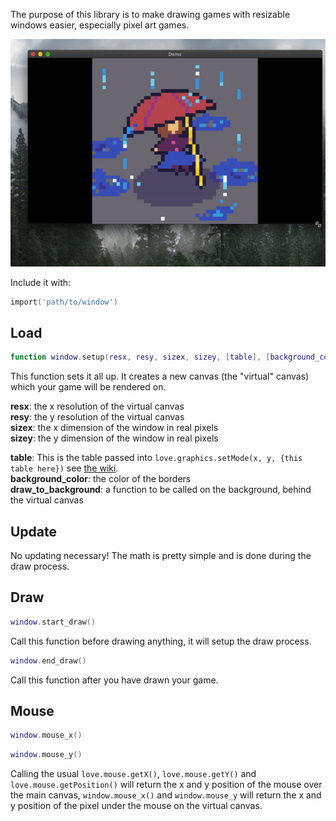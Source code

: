 The purpose of this library is to make drawing games with resizable windows easier, especially pixel art games.


![demo gif](demo.gif)

Include it with:  

```lua
import('path/to/window')
```

## Load

```lua
function window.setup(resx, resy, sizex, sizey, [table], [background_color], [draw_to_background])
```
This function sets it all up. It creates a new canvas (the "virtual" canvas) which your game will be rendered on.

__resx__: the x resolution of the virtual canvas  
__resy__: the y resolution of the virtual canvas  
__sizex__: the x dimension of the window in real pixels  
__sizey__: the y dimension of the window in real pixels  

__table__: This is the table passed into `love.graphics.setMode(x, y, {this table here})` see [the wiki](https://love2d.org/wiki/love.window.setMode).  
__background_color__: the color of the borders  
__draw_to_background__: a function to be called on the background, behind the virtual canvas

## Update
No updating necessary! The math is pretty simple and is done during the draw process. 


## Draw

```lua
window.start_draw()
```
Call this function before drawing anything, it will setup the draw process.
```lua
window.end_draw()
```
Call this function after you have drawn your game.



## Mouse
```lua
window.mouse_x()
```

```lua
window.mouse_y()
```

Calling the usual `love.mouse.getX()`, `love.mouse.getY()` and `love.mouse.getPosition()` will return the x and y position of the mouse over the main canvas, `window.mouse_x()` and `window.mouse_y` will return the x and y position of the pixel under the mouse on the virtual canvas.

